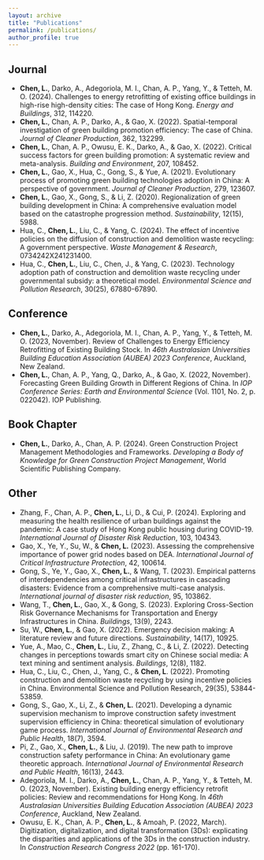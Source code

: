 ```yaml
---
layout: archive
title: "Publications"
permalink: /publications/
author_profile: true
---
```


## Journal
* **Chen, L.**, Darko, A., Adegoriola, M. I., Chan, A. P., Yang, Y., & Tetteh, M. O. (2024). Challenges to energy retrofitting of existing office buildings in high-rise high-density cities: The case of Hong Kong. *Energy and Buildings*, 312, 114220.
* **Chen, L.**, Chan, A. P., Darko, A., & Gao, X. (2022). Spatial-temporal investigation of green building promotion efficiency: The case of China. *Journal of Cleaner Production*, 362, 132299.
* **Chen, L.**, Chan, A. P., Owusu, E. K., Darko, A., & Gao, X. (2022). Critical success factors for green building promotion: A systematic review and meta-analysis. *Building and Environment*, 207, 108452.
* **Chen, L.**, Gao, X., Hua, C., Gong, S., & Yue, A. (2021). Evolutionary process of promoting green building technologies adoption in China: A perspective of government. *Journal of Cleaner Production*, 279, 123607.
* **Chen, L.**, Gao, X., Gong, S., & Li, Z. (2020). Regionalization of green building development in China: A comprehensive evaluation model based on the catastrophe progression method. *Sustainability*, 12(15), 5988.
*  Hua, C., **Chen, L.**, Liu, C., & Yang, C. (2024). The effect of incentive policies on the diffusion of construction and demolition waste recycling: A government perspective. *Waste Management & Research*, 0734242X241231400.
*  Hua, C., **Chen, L.**, Liu, C., Chen, J., & Yang, C. (2023). Technology adoption path of construction and demolition waste recycling under governmental subsidy: a theoretical model. *Environmental Science and Pollution Research*, 30(25), 67880-67890.

## Conference
* **Chen, L.**, Darko, A., Adegoriola, M. I., Chan, A. P., Yang, Y., & Tetteh, M. O. (2023, November). Review of Challenges to Energy Efficiency Retrofitting of Existing Building Stock. In *46th Australasian Universities Building Education Association (AUBEA) 2023 Conference*, Auckland, New Zealand. 
* **Chen, L.**, Chan, A. P., Yang, Q., Darko, A., & Gao, X. (2022, November). Forecasting Green Building Growth in Different Regions of China. In *IOP Conference Series: Earth and Environmental Science* (Vol. 1101, No. 2, p. 022042). IOP Publishing.

## Book Chapter

* **Chen, L.**, Darko, A., Chan, A. P. (2024). Green Construction Project Management Methodologies and Frameworks. *Developing a Body of Knowledge for Green Construction Project Management*, World Scientific Publishing Company.


## Other
* Zhang, F., Chan, A. P., **Chen, L.**, Li, D., & Cui, P. (2024). Exploring and measuring the health resilience of urban buildings against the pandemic: A case study of Hong Kong public housing during COVID-19. *International Journal of Disaster Risk Reduction*, 103, 104343.
*  Gao, X., Ye, Y., Su, W., & **Chen, L.** (2023). Assessing the comprehensive importance of power grid nodes based on DEA. *International Journal of Critical Infrastructure Protection*, 42, 100614.
*  Gong, S., Ye, Y., Gao, X., **Chen, L.**, & Wang, T. (2023). Empirical patterns of interdependencies among critical infrastructures in cascading disasters: Evidence from a comprehensive multi-case analysis. *International journal of disaster risk reduction*, 95, 103862.
* Wang, T., **Chen, L.**, Gao, X., & Gong, S. (2023). Exploring Cross-Section Risk Governance Mechanisms for Transportation and Energy Infrastructures in China. *Buildings*, 13(9), 2243.
* Su, W., **Chen, L.**, & Gao, X. (2022). Emergency decision making: A literature review and future directions. *Sustainability*, 14(17), 10925.
* Yue, A., Mao, C., **Chen, L.**, Liu, Z., Zhang, C., & Li, Z. (2022). Detecting changes in perceptions towards smart city on Chinese social media: A text mining and sentiment analysis. *Buildings*, 12(8), 1182.
* Hua, C., Liu, C., Chen, J., Yang, C., & **Chen, L**. (2022). Promoting construction and demolition waste recycling by using incentive policies in China. Environmental Science and Pollution Research, 29(35), 53844-53859.
* Gong, S., Gao, X., Li, Z., & **Chen, L.** (2021). Developing a dynamic supervision mechanism to improve construction safety investment supervision efficiency in China: theoretical simulation of evolutionary game process. *International Journal of Environmental Research and Public Health*, 18(7), 3594.
* Pi, Z., Gao, X., **Chen, L.**, & Liu, J. (2019). The new path to improve construction safety performance in China: An evolutionary game theoretic approach. *International Journal of Environmental Research and Public Health*, 16(13), 2443.
* Adegoriola, M. I., Darko, A., **Chen, L.**, Chan, A. P., Yang, Y., & Tetteh, M. O. (2023, November). Existing building energy efficiency retrofit policies: Review and recommendations for Hong Kong. In *46th Australasian Universities Building Education Association (AUBEA) 2023 Conference*, Auckland, New Zealand.
* Owusu, E. K., Chan, A. P., **Chen, L.**, & Amoah, P. (2022, March). Digitization, digitalization, and digital transformation (3Ds): explicating the disparities and applications of the 3Ds in the construction industry. In *Construction Research Congress 2022* (pp. 161-170).


